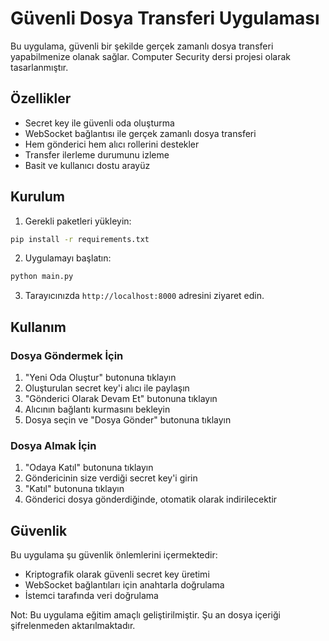 # Güvenli Dosya Transferi Uygulaması

Bu uygulama, güvenli bir şekilde gerçek zamanlı dosya transferi yapabilmenize olanak sağlar. Computer Security dersi projesi olarak tasarlanmıştır.

## Özellikler

- Secret key ile güvenli oda oluşturma
- WebSocket bağlantısı ile gerçek zamanlı dosya transferi
- Hem gönderici hem alıcı rollerini destekler
- Transfer ilerleme durumunu izleme
- Basit ve kullanıcı dostu arayüz

## Kurulum

1. Gerekli paketleri yükleyin:
```bash
pip install -r requirements.txt
```

2. Uygulamayı başlatın:
```bash
python main.py
```

3. Tarayıcınızda `http://localhost:8000` adresini ziyaret edin.

## Kullanım

### Dosya Göndermek İçin
1. "Yeni Oda Oluştur" butonuna tıklayın
2. Oluşturulan secret key'i alıcı ile paylaşın
3. "Gönderici Olarak Devam Et" butonuna tıklayın
4. Alıcının bağlantı kurmasını bekleyin
5. Dosya seçin ve "Dosya Gönder" butonuna tıklayın

### Dosya Almak İçin
1. "Odaya Katıl" butonuna tıklayın
2. Göndericinin size verdiği secret key'i girin
3. "Katıl" butonuna tıklayın
4. Gönderici dosya gönderdiğinde, otomatik olarak indirilecektir

## Güvenlik

Bu uygulama şu güvenlik önlemlerini içermektedir:
- Kriptografik olarak güvenli secret key üretimi
- WebSocket bağlantıları için anahtarla doğrulama
- İstemci tarafında veri doğrulama

Not: Bu uygulama eğitim amaçlı geliştirilmiştir. Şu an dosya içeriği şifrelenmeden aktarılmaktadır.

